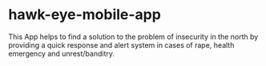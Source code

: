 # hawk-eye-mobile-app
This App helps to find a solution to the problem of insecurity in the north by providing a quick response and alert system in cases of rape, health emergency and unrest/banditry.
